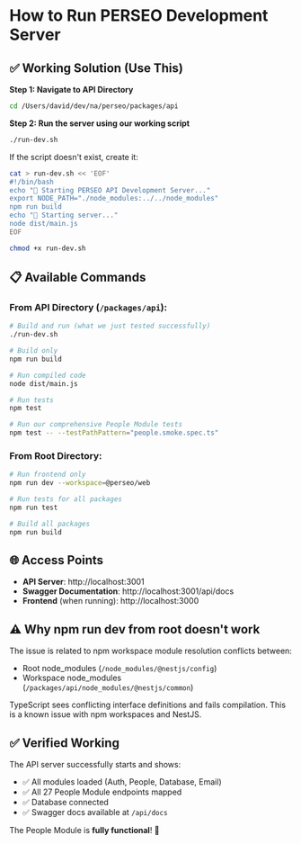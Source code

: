 # How to Run PERSEO Development Server

## ✅ **Working Solution (Use This)**

**Step 1: Navigate to API Directory**
```bash
cd /Users/david/dev/na/perseo/packages/api
```

**Step 2: Run the server using our working script**
```bash
./run-dev.sh
```

If the script doesn't exist, create it:
```bash
cat > run-dev.sh << 'EOF'
#!/bin/bash
echo "🚀 Starting PERSEO API Development Server..."
export NODE_PATH="./node_modules:../../node_modules"
npm run build
echo "🏃 Starting server..."
node dist/main.js
EOF

chmod +x run-dev.sh
```

## 📋 **Available Commands**

### From API Directory (`/packages/api`):
```bash
# Build and run (what we just tested successfully)
./run-dev.sh

# Build only
npm run build

# Run compiled code
node dist/main.js

# Run tests
npm test

# Run our comprehensive People Module tests
npm test -- --testPathPattern="people.smoke.spec.ts"
```

### From Root Directory:
```bash
# Run frontend only
npm run dev --workspace=@perseo/web

# Run tests for all packages
npm run test

# Build all packages
npm run build
```

## 🌐 **Access Points**

- **API Server**: http://localhost:3001
- **Swagger Documentation**: http://localhost:3001/api/docs  
- **Frontend** (when running): http://localhost:3000

## ⚠️ **Why npm run dev from root doesn't work**

The issue is related to npm workspace module resolution conflicts between:
- Root node_modules (`/node_modules/@nestjs/config`)
- Workspace node_modules (`/packages/api/node_modules/@nestjs/common`)

TypeScript sees conflicting interface definitions and fails compilation. This is a known issue with npm workspaces and NestJS.

## ✅ **Verified Working**

The API server successfully starts and shows:
- ✅ All modules loaded (Auth, People, Database, Email)
- ✅ All 27 People Module endpoints mapped
- ✅ Database connected
- ✅ Swagger docs available at `/api/docs`

The People Module is **fully functional**! 🎉